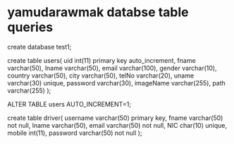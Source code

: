# yamudarawmak databse table queries

create database test1;



create table users(
uid int(11) primary key auto_increment,
fname varchar(50),
lname varchar(50),
email varchar(100),
gender varchar(10),
country varchar(50),
city varchar(50),
telNo varchar(20),
uname varchar(30) unique,
password varchar(30),
imageName varchar(255),
path varchar(255)
);

ALTER TABLE users AUTO_INCREMENT=1;

create table driver(
username varchar(50) primary key,
fname varchar(50) not null,
lname varchar(50),
email varchar(50) not null,
NIC char(10) unique,
mobile int(11),
password varchar(50) not null
);




